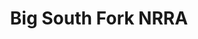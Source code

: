 ---
unit_code: "BISO"
unit_name: "Big South Fork NRRA"
unit_type: "National River and Recreation Area"
nps_region: "Southeast"
scalerank: 5
note: "null"
name: "Big South Fork NRRA"
featureclass: "National Park Service"
geojson: >-
  {"type":"Feature","properties":{},"geometry":{"type":"Polygon","coordinates":[[[-84.682373046875,36.422566731770836],[-84.74515787760417,36.417724609375],[-84.769287109375,36.403279622395836],[-84.79825846354167,36.412923177083336],[-84.80794270833334,36.45157877604167],[-84.83207194010417,36.45157877604167],[-84.84659830729167,36.4853515625],[-84.82242838541667,36.4757080078125],[-84.75480143229167,36.461181640625],[-84.75,36.499837239583336],[-84.77412923177084,36.499837239583336],[-84.80794270833334,36.52884928385417],[-84.75968424479167,36.56742350260417],[-84.78377278645834,36.60123697916667],[-84.73067220052084,36.60123697916667],[-84.71134440104167,36.61576334635417],[-84.66788736979167,36.620564778645836],[-84.63407389322917,36.64469401041667],[-84.56168619791667,36.65922037760417],[-84.5423583984375,36.697835286458336],[-84.54561360677084,36.720703125],[-84.52303059895834,36.70267740885417],[-84.53751627604167,36.6929931640625],[-84.51822916666667,36.66886393229167],[-84.50370279947917,36.61576334635417],[-84.51822916666667,36.596394856770836],[-84.58097330729167,36.596394856770836],[-84.56168619791667,36.56742350260417],[-84.595458984375,36.53849283854167],[-84.62443033854167,36.543294270833336],[-84.61962890625,36.499837239583336],[-84.638916015625,36.466023763020836],[-84.60514322916667,36.466023763020836],[-84.638916015625,36.43705240885417],[-84.5858154296875,36.43705240885417],[-84.552001953125,36.3984375],[-84.5858154296875,36.3887939453125],[-84.60514322916667,36.40812174479167],[-84.6292724609375,36.38395182291667],[-84.66788736979167,36.38395182291667],[-84.68721516927084,36.35978190104167],[-84.72102864583334,36.374267578125],[-84.64860026041667,36.403279622395836],[-84.658203125,36.42740885416667],[-84.682373046875,36.422566731770836]]]}}
number: 51
title: "Big South Fork NRRA"
---
